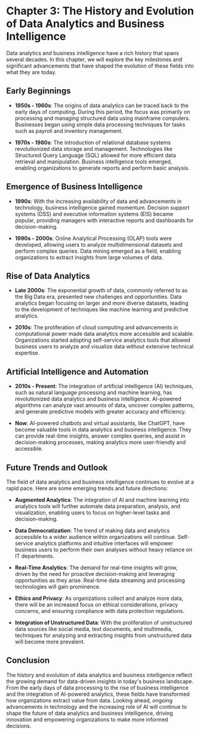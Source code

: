 Chapter 3: The History and Evolution of Data Analytics and Business Intelligence
================================================================================

Data analytics and business intelligence have a rich history that spans several decades. In this chapter, we will explore the key milestones and significant advancements that have shaped the evolution of these fields into what they are today.

Early Beginnings
----------------

* **1950s - 1960s**: The origins of data analytics can be traced back to the early days of computing. During this period, the focus was primarily on processing and managing structured data using mainframe computers. Businesses began using simple data processing techniques for tasks such as payroll and inventory management.

* **1970s - 1980s**: The introduction of relational database systems revolutionized data storage and management. Technologies like Structured Query Language (SQL) allowed for more efficient data retrieval and manipulation. Business intelligence tools emerged, enabling organizations to generate reports and perform basic analysis.

Emergence of Business Intelligence
----------------------------------

* **1990s**: With the increasing availability of data and advancements in technology, business intelligence gained momentum. Decision support systems (DSS) and executive information systems (EIS) became popular, providing managers with interactive reports and dashboards for decision-making.

* **1990s - 2000s**: Online Analytical Processing (OLAP) tools were developed, allowing users to analyze multidimensional datasets and perform complex queries. Data mining emerged as a field, enabling organizations to extract insights from large volumes of data.

Rise of Data Analytics
----------------------

* **Late 2000s**: The exponential growth of data, commonly referred to as the Big Data era, presented new challenges and opportunities. Data analytics began focusing on larger and more diverse datasets, leading to the development of techniques like machine learning and predictive analytics.

* **2010s**: The proliferation of cloud computing and advancements in computational power made data analytics more accessible and scalable. Organizations started adopting self-service analytics tools that allowed business users to analyze and visualize data without extensive technical expertise.

Artificial Intelligence and Automation
--------------------------------------

* **2010s - Present**: The integration of artificial intelligence (AI) techniques, such as natural language processing and machine learning, has revolutionized data analytics and business intelligence. AI-powered algorithms can analyze vast amounts of data, uncover complex patterns, and generate predictive models with greater accuracy and efficiency.

* **Now**: AI-powered chatbots and virtual assistants, like ChatGPT, have become valuable tools in data analytics and business intelligence. They can provide real-time insights, answer complex queries, and assist in decision-making processes, making analytics more user-friendly and accessible.

Future Trends and Outlook
-------------------------

The field of data analytics and business intelligence continues to evolve at a rapid pace. Here are some emerging trends and future directions:

* **Augmented Analytics**: The integration of AI and machine learning into analytics tools will further automate data preparation, analysis, and visualization, enabling users to focus on higher-level tasks and decision-making.

* **Data Democratization**: The trend of making data and analytics accessible to a wider audience within organizations will continue. Self-service analytics platforms and intuitive interfaces will empower business users to perform their own analyses without heavy reliance on IT departments.

* **Real-Time Analytics**: The demand for real-time insights will grow, driven by the need for proactive decision-making and leveraging opportunities as they arise. Real-time data streaming and processing technologies will gain prominence.

* **Ethics and Privacy**: As organizations collect and analyze more data, there will be an increased focus on ethical considerations, privacy concerns, and ensuring compliance with data protection regulations.

* **Integration of Unstructured Data**: With the proliferation of unstructured data sources like social media, text documents, and multimedia, techniques for analyzing and extracting insights from unstructured data will become more prevalent.

Conclusion
----------

The history and evolution of data analytics and business intelligence reflect the growing demand for data-driven insights in today's business landscape. From the early days of data processing to the rise of business intelligence and the integration of AI-powered analytics, these fields have transformed how organizations extract value from data. Looking ahead, ongoing advancements in technology and the increasing role of AI will continue to shape the future of data analytics and business intelligence, driving innovation and empowering organizations to make more informed decisions.

